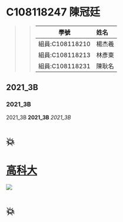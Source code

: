 # C108118247 陳冠廷
>>  學號       |  姓名   
>> ------------|:-----
>> 組員:C108118210 | 楊杰羲
>> 組員:C108118213 | 林彥東
>> 組員:C108118231 | 陳耿名
## 2021_3B
### 2021_3B
2021_3B **2021_3B** *2021_3B*
# 💥
# [高科大](https://www.nkust.edu.tw/p/405-1000-5181,c2113.php)
![](https://www.nkust.edu.tw/var/file/0/1000/img/513/182513897.png)
# 💥
